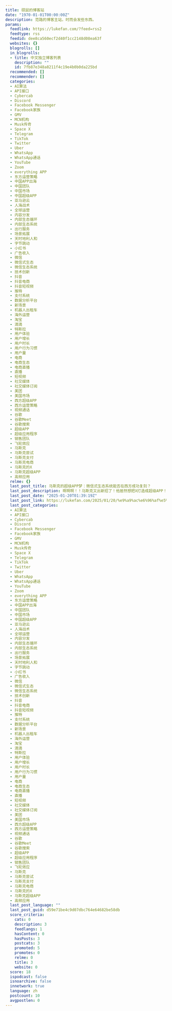 ```yaml
---
title: 硕鼠的博客站
date: "1970-01-01T00:00:00Z"
description: 范路的博客主站，时而会发些东西。
params:
  feedlink: https://lukefan.com/?feed=rss2
  feedtype: rss
  feedid: dee8ca560ecf2d40f1cc2148d08ea63f
  websites: {}
  blogrolls: []
  in_blogrolls:
  - title: 中文独立博客列表
    description: ""
    id: 7fb87e348a8211f4c19e4b0b0da225bd
  recommended: []
  recommender: []
  categories:
  - AI算法
  - API接口
  - Cybercab
  - Discord
  - Facebook Messenger
  - Facebook家族
  - GMV
  - MCN机构
  - Musk传奇
  - Space X
  - Telegram
  - TikTok
  - Twitter
  - Uber
  - WhatsApp
  - WhatsApp通话
  - YouTube
  - Zoom
  - everything APP
  - 东方运营策略
  - 中国APP出海
  - 中国团队
  - 中国市场
  - 中国超级APP
  - 亚马逊云
  - 人海战术
  - 全球运营
  - 内容分发
  - 内部生态循环
  - 内部生态系统
  - 出行服务
  - 场景拓展
  - 天时地利人和
  - 字节跳动
  - 小红书
  - 广告收入
  - 微信
  - 微信式生态
  - 微信生态系统
  - 技术创新
  - 抖音
  - 抖音电商
  - 抖音短视频
  - 推特
  - 支付系统
  - 数据分析平台
  - 新场景
  - 机器人出租车
  - 海外运营
  - 淘宝
  - 滴滴
  - 特斯拉
  - 用户体验
  - 用户增长
  - 用户时长
  - 用户行为习惯
  - 用户量
  - 电商
  - 电商生态
  - 电商直播
  - 直播
  - 短视频
  - 社交媒体
  - 社交媒体订阅
  - 美团
  - 美国市场
  - 西方超级APP
  - 西方运营策略
  - 视频通话
  - 谷歌
  - 谷歌Meet
  - 谷歌搜索
  - 超级APP
  - 超级应用程序
  - 销售团队
  - 飞轮效应
  - 马斯克
  - 马斯克尝试
  - 马斯克支付
  - 马斯克电商
  - 马斯克的X
  - 马斯克超级APP
  - 高频应用
  relme: {}
  last_post_title: 马斯克的超级APP梦：微信式生态系统能否在西方成功复刻？
  last_post_description: 啊啊啊！！马斯克又出新招了！他居然想把X打造成超级APP！！你没听错，就是那个社交软件，目标是做到“everything
  last_post_date: "2025-01-20T01:39:19Z"
  last_post_link: https://lukefan.com/2025/01/20/%e9%a9%ac%e6%96%af%e5%85%8b%e7%9a%84%e8%b6%85%e7%ba%a7app%e6%a2%a6%ef%bc%9a%e5%be%ae%e4%bf%a1%e5%bc%8f%e7%94%9f%e6%80%81%e7%b3%bb%e7%bb%9f%e8%83%bd%e5%90%a6%e5%9c%a8%e8%a5%bf%e6%96%b9%e6%88%90/
  last_post_categories:
  - AI算法
  - API接口
  - Cybercab
  - Discord
  - Facebook Messenger
  - Facebook家族
  - GMV
  - MCN机构
  - Musk传奇
  - Space X
  - Telegram
  - TikTok
  - Twitter
  - Uber
  - WhatsApp
  - WhatsApp通话
  - YouTube
  - Zoom
  - everything APP
  - 东方运营策略
  - 中国APP出海
  - 中国团队
  - 中国市场
  - 中国超级APP
  - 亚马逊云
  - 人海战术
  - 全球运营
  - 内容分发
  - 内部生态循环
  - 内部生态系统
  - 出行服务
  - 场景拓展
  - 天时地利人和
  - 字节跳动
  - 小红书
  - 广告收入
  - 微信
  - 微信式生态
  - 微信生态系统
  - 技术创新
  - 抖音
  - 抖音电商
  - 抖音短视频
  - 推特
  - 支付系统
  - 数据分析平台
  - 新场景
  - 机器人出租车
  - 海外运营
  - 淘宝
  - 滴滴
  - 特斯拉
  - 用户体验
  - 用户增长
  - 用户时长
  - 用户行为习惯
  - 用户量
  - 电商
  - 电商生态
  - 电商直播
  - 直播
  - 短视频
  - 社交媒体
  - 社交媒体订阅
  - 美团
  - 美国市场
  - 西方超级APP
  - 西方运营策略
  - 视频通话
  - 谷歌
  - 谷歌Meet
  - 谷歌搜索
  - 超级APP
  - 超级应用程序
  - 销售团队
  - 飞轮效应
  - 马斯克
  - 马斯克尝试
  - 马斯克支付
  - 马斯克电商
  - 马斯克的X
  - 马斯克超级APP
  - 高频应用
  last_post_language: ""
  last_post_guid: d59e71be4c9d07dbc764e64682be58db
  score_criteria:
    cats: 0
    description: 3
    feedlangs: 1
    hasContent: 0
    hasPosts: 3
    postcats: 3
    promoted: 5
    promotes: 0
    relme: 0
    title: 3
    website: 0
  score: 18
  ispodcast: false
  isnoarchive: false
  innetwork: true
  language: zh
  postcount: 10
  avgpostlen: 0
---
```

